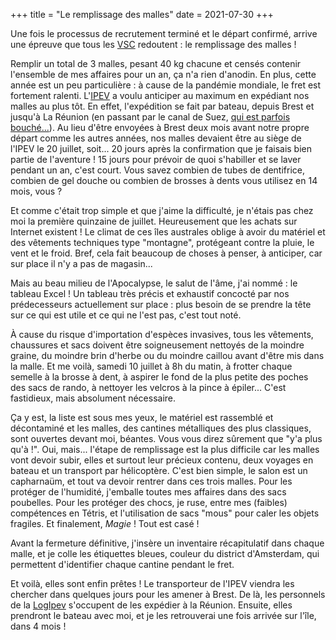 +++
title = "Le remplissage des malles"
date = 2021-07-30
+++

Une fois le processus de recrutement terminé et le départ confirmé, arrive une épreuve que tous les [VSC](/lexique/#vsc "Volontariat en Service Civique")  redoutent : le remplissage des malles !

<!-- more -->

Remplir un total de 3 malles, pesant 40 kg chacune et censés contenir l'ensemble de mes affaires pour un an, ça n'a rien d'anodin. En plus, cette année est un peu particulière : à cause de la pandémie mondiale, le fret est fortement ralenti. L'[IPEV](/lexique/#ipev "Institut Polaire Français") a voulu anticiper au maximum en expédiant nos malles au plus tôt. En effet, l'expédition se fait par bateau, depuis Brest et jusqu'à La Réunion (en passant par le canal de Suez, [qui est parfois bouché...](https://www.lemonde.fr/afrique/article/2021/03/26/canal-de-suez-bloque-ce-que-l-on-sait-de-l-echouage-du-cargo-ever-given_6074575_3212.html)). Au lieu d'être envoyées à Brest deux mois avant notre propre départ comme les autres années, nos malles devaient être au siège de l'IPEV le 20 juillet, soit... 20 jours après la confirmation que je faisais bien partie de l'aventure ! 15 jours pour prévoir de quoi s'habiller et se laver pendant un an, c'est court. Vous savez combien de tubes de dentifrice, combien de gel douche ou combien de brosses à dents vous utilisez en 14 mois, vous ? 

Et comme c'était trop simple et que j'aime la difficulté, je n'étais pas chez moi la première quinzaine de juillet. Heureusement que les achats sur Internet existent ! Le climat de ces îles australes oblige à avoir du matériel et des vêtements techniques type "montagne", protégeant contre la pluie, le vent et le froid. Bref, cela fait beaucoup de choses à penser, à anticiper, car sur place il n'y a pas de magasin...

Mais au beau milieu de l'Apocalypse, le salut de l'âme, j'ai nommé : le tableau Excel ! Un tableau très précis et exhaustif concocté par nos prédecesseurs actuellement sur place : plus besoin de se prendre la tête sur ce qui est utile et ce qui ne l'est pas, c'est tout noté. 

À cause du risque d'importation d'espèces invasives, tous les vêtements, chaussures et sacs doivent être soigneusement nettoyés de la moindre graine, du moindre brin d'herbe ou du moindre caillou avant d'être mis dans la malle. Et me voilà, samedi 10 juillet à 8h du matin, à frotter chaque semelle à la brosse à dent, à aspirer le fond de la plus petite des poches des sacs de rando, à nettoyer les velcros à la pince à épiler... C'est fastidieux, mais absolument nécessaire. 

Ça y est, la liste est sous mes yeux, le matériel est rassemblé et décontaminé et les malles, des cantines métalliques des plus classiques, sont ouvertes devant moi, béantes. Vous vous direz sûrement que "y'a plus qu'à !". Oui, mais... l'étape de remplissage est la plus difficile car les malles vont devoir subir, elles et surtout leur précieux contenu, deux voyages en bateau et un transport par hélicoptère. C'est bien simple, le salon est un capharnaüm, et tout va devoir rentrer dans ces trois malles. Pour les protéger de l'humidité, j'emballe toutes mes affaires dans des sacs poubelles. Pour les protéger des chocs, je ruse, entre mes (faibles) compétences en Tétris, et l'utilisation de sacs "mous" pour caler les objets fragiles. Et finalement, *Magie* ! Tout est casé !

Avant la fermeture définitive, j'insère un inventaire récapitulatif dans chaque malle, et je colle les étiquettes bleues, couleur du district d'Amsterdam, qui permettent d'identifier chaque cantine pendant le fret.

Et voilà, elles sont enfin prêtes ! Le transporteur de l'IPEV viendra les chercher dans quelques jours pour les amener à Brest. De là, les personnels de la [LogIpev](/lexique/#logipev "Plateforme logistique pour les opérations Subantarctiques") s'occupent de les expédier à la Réunion. Ensuite, elles prendront le bateau avec moi, et je les retrouverai une fois arrivée sur l'île, dans 4 mois !